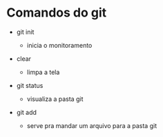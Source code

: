 # Comandos do git

- git init 
    - inicia o monitoramento

- clear 
    - limpa a tela

- git status 
    - visualiza a pasta git

- git add 
    - serve pra mandar um arquivo para a pasta git
